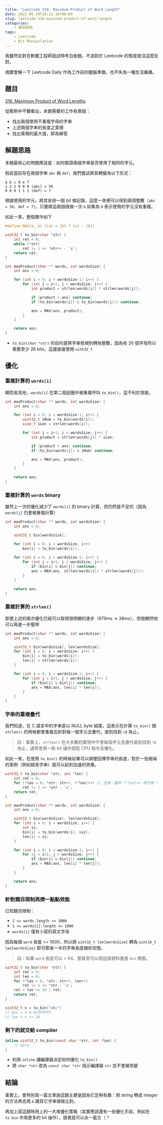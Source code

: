 ```yaml
---
title: "Leetcode 318. Maximum Product of Word Length"
date: 2022-05-29T16:11:18+08:00
slug: leetcode-318-maximum-product-of-word-length
categories:
    - 資訊技術
tags:
    - Leetcode
    - Bit Manipulation
---
```


我雖然反對在軟體工程師面試時考白板題，不過對於 Leetcode 的態度就沒這麼反對。

偶爾會解一下 Leetcode Daily 作為工作前的醒腦準備，也不失為一種生活樂趣。

<!--truncate-->

## 題目

[318. Maximum Product of Word Lengths](https://leetcode.com/problems/maximum-product-of-word-lengths)

從範例中不難看出，本題需要的工作有兩個：

- 找出兩個使用不重複字母的字串
- 上述兩個字串的長度之乘積
- 找出乘積的最大值，即為解答

## 解題思路

本題最核心的問題應該是：如何驗證兩個字串是否使用了相同的字元。

假設當前存在兩個字串 `abc` 與 `def`，我們嘗試將其轉變為以下形式：

```
a b c d e f
1 1 1 0 0 0 (abc) = 56
0 0 0 1 1 1 (def) = 7
```

根據使用的字元，將其安排一個 bit 做記錄，這麼一來便可以得到兩個整數（`abc = 56`、`def = 7`），只要將這兩個值做一次 `&` 如果為 `0` 表示使用的字元沒有重複。

如此一來，整個實作如下

```c
#define MAX(a, b) ((a) > (b) ? (a) : (b))

uint32_t to_bin(char *str) {
    int ret = 0;
    while (*str) 
        ret |= 1 << *str++ - 'a';
    return ret;
}

int maxProduct(char ** words, int wordsSize) {
    int ans = 0;

    for (int i = 0; i < wordsSize-1; i++) {
        for (int j = i+1; j < wordsSize; j++) {
            int product = strlen(words[i]) * strlen(words[j]);

            if (product < ans) continue;
            if (to_bin(words[i]) & to_bin(words[j])) continue;

            ans = MAX(ans, product);
        }
    }

    return ans;
}
```

- `to_bin(char *str)` 的目的是將字串依規則轉為整數，因為有 26 個字母所以需要至少 26 bits，這邊直接使用 `uint32_t`

## 優化

### 重複計算的 `words[i]`

顯而易見地，`words[i]` 在第二個迴圈中被重複呼叫 `to_bin()`，這不利於效能。

```c
int maxProduct(char ** words, int wordsSize) {
    int ans = 0;

    for (int i = 0; i < wordsSize-1; i++) {
        uint32_t iNum = to_bin(words[i]);
        size_t iLen = strlen(words[i]);

        for (int j = i+1; j < wordsSize; j++) {
            int product = strlen(words[j]) * iLen;

            if (product < ans) continue;
            if (to_bin(words[j]) & iNum) continue;

            ans = MAX(ans, product);
        }
    }

    return ans;
}
```

### 重複計算的 `words` binary

雖然上一次的優化減少了 `words[i]` 的 binary 計算，但仍然是不足的（因為 `words[j]` 仍會被重複計算）

```c
int maxProduct(char ** words, int wordsSize) {
    int ans = 0;

    uint32_t bin[wordsSize];

    for (int i = 0; i < wordsSize; i++)
        bin[i] = to_bin(words[i]);
    
    for (int i = 0; i < wordsSize-1; i++) {
        for (int j = i+1; j < wordsSize; j++) {
            if (bin[i] & bin[j]) continue;
            ans = MAX(ans, strlen(words[i]) * strlen(words[j]));
        }
    }

    return ans;
}
```

### 重複計算的 `strlen()`

即便上述的兩次優化已經可以取得很明顯的進步（679ms -> 38ms），但很顯然地可以再進一步壓榨

```c
int maxProduct(char ** words, int wordsSize) {
    int ans = 0;

    uint32_t bin[wordsSize], len[wordsSize];
    for (int i = 0; i < wordsSize; i++) {
        bin[i] = to_bin(words[i]);
        len[i] = strlen(words[i]);
    }

    for (int i = 0; i < wordsSize-1; i++) {
        for (int j = i+1; j < wordsSize; j++) {
            if (bin[i] & bin[j]) continue;
            ans = MAX(ans, len[i] * len[j]);
        }
    }
}
```

### 字串的重複疊代

我們知道，在 C 語言中的字串是以 NULL byte 結尾，這表示在計算 `to_bin()` 跟 `strlen()` 的時候都會重複去針對每一個字元去疊代，直到找到 `\0` 為止。

> 註：事實上，`strlen()` 在大多數的實現中不會每個字元去疊代直到找到 `\0` 為止，通常會用一些 bit 操作搭配 CPU 指令去優化。

如此一來，在使用 `to_bin()` 的時候如果可以順便回傳字串的長度，對於一些極端的案例（例如超長字串）就可以起到加速的效果。

```c
uint32_t to_bin(char *str, int *len) {
    int ret = 0;
    for (*len = 0; *str; str++, (*len)++) // 注意：要用 (*len)++ 而不是 *len++
        ret |= 1 << *str - 'a';
    return ret;
}

int maxProduct(char ** words, int wordsSize) {
    int ans = 0;

    uint32_t bin[wordsSize], len[wordsSize];
    for (int i = 0; i < wordsSize; i++) {
        int sz;
        bin[i] = to_bin(words[i], &sz);
        len[i] = sz;
    }

    for (int i = 0; i < wordsSize-1; i++) {
        for (j = i+1; j < wordsSize; j++) {
            if (bin[i] & bin[j]) continue;
            ans = MAX(ans, len[i] * len[j]);
        }
    }

    return ans;
}
```

### 針對題目限制再擠一點點效能

已知題目限制：

- `2 <= words.length <= 1000`
- `1 <= words[i].length <= 1000`
- `words[i]` 僅有小寫的英文字母

因為每個 `word` 長度 <= 1000，所以將 `uint32_t len[wordsSize]` 轉為 `uint16_t len[wordsSize]` 即可節省一半的字串長度儲存空間。

> 註：如果 `word` 長度可以 < 64，那甚至可以把這個資料塞進 `bin` 裡面。

```c
uint32_t to_bin(char *str) {
    int ret = 0;
    int len = 0;
    for (*len = 0; *str; str++, len++)
        ret |= 1 << *str - 'a';
    ret = len << 26 | ret;
    return ret;
}

uint32_t n = to_bin("abc")
// bin = n & 0x3FFFFF
// len = n >> 26
```

### 剩下的就交給 compiler

```c
inline uint32_t to_bin(const char *str, int *len) {
    // more
}
```

- 利用 `inline` 讓編譯器決定如何優化 `to_bin()`
- 將 `char *str` 改為 `const char *str` 指示編譯器 `str` 並不會被改變

## 結論

事實上，會特別寫一篇文章說這題主要是因為它足夠有趣：把 string 轉成 integer 的方法再去用 `&` 跟其它字串值做比對。

再加上寫這題時用上的一大堆優化策略（其實應該還有一些優化手段，例如在 `to_bin` 中用更多的 bit 操作），感覺就可以水一篇文（？